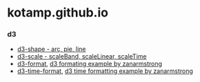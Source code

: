 # kotamp.github.io

### d3

+ [d3-shape - arc, pie, line](https://github.com/d3/d3-shape#api-reference)
+ [d3-scale - scaleBand, scaleLinear, scaleTime](https://github.com/d3/d3-scale#api-reference)
+ [d3-format](https://github.com/d3/d3-format#api-reference), [d3 formating example by zanarmstrong](http://bl.ocks.org/zanarmstrong/05c1e95bf7aa16c4768e)
+ [d3-time-format](https://github.com/d3/d3-time-format#api-reference), [d3 time formatting example by zanarmstrong](https://bl.ocks.org/zanarmstrong/ca0adb7e426c12c06a95)
